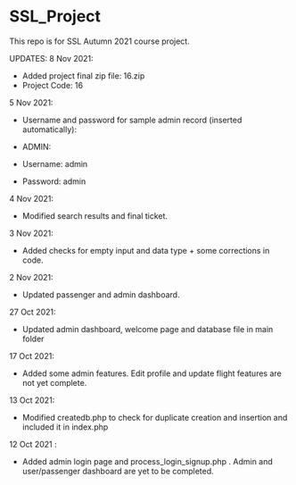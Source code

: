 # SSL_Project
This repo is for SSL Autumn 2021 course project.

UPDATES:
8 Nov 2021:
* Added project final zip file: 16.zip
* Project Code: 16

5 Nov 2021:
* Username and password for sample admin record (inserted automatically):
 
* ADMIN:
* Username: admin
* Password: admin


4 Nov 2021:
* Modified search results and final ticket.

3 Nov 2021:
* Added checks for empty input and data type + some corrections in code.

2 Nov 2021:
* Updated passenger and admin dashboard.

27 Oct 2021:
* Updated admin dashboard, welcome page and database file in main folder

17 Oct 2021:
* Added some admin features. Edit profile and update flight features are not yet complete.

13 Oct 2021:
* Modified createdb.php to check for duplicate creation and insertion and included it in index.php

12 Oct 2021 :
* Added admin login page and process_login_signup.php . Admin and user/passenger dashboard are yet to be completed.
 
